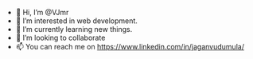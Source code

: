 - 👋 Hi, I’m @VJmr
- 👀 I’m interested in web development.
- 🌱 I’m currently learning new things.
- 💞️ I’m looking to collaborate
- 📫 You can reach me on https://www.linkedin.com/in/jaganvudumula/

<!---
VJmr/VJmr is a ✨ special ✨ repository because its `README.md` (this file) appears on your GitHub profile.
You can click the Preview link to take a look at your changes.
--->
